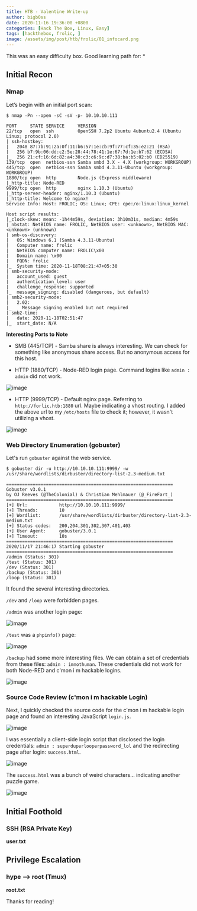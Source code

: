 ```yaml
---
title: HTB - Valentine Write-up
author: bigb0ss
date: 2020-11-16 19:36:00 +0800
categories: [Hack The Box, Linux, Easy]
tags: [hackthebox, frolic, ]
image: /assets/img/post/htb/frolic/01_infocard.png
---
```


This was an easy difficulty box. Good learning path for:
* 


## Initial Recon

### Nmap

Let’s begin with an initial port scan:

```console
$ nmap -Pn --open -sC -sV -p- 10.10.10.111

PORT     STATE SERVICE     VERSION
22/tcp   open  ssh         OpenSSH 7.2p2 Ubuntu 4ubuntu2.4 (Ubuntu Linux; protocol 2.0)
| ssh-hostkey: 
|   2048 87:7b:91:2a:0f:11:b6:57:1e:cb:9f:77:cf:35:e2:21 (RSA)
|   256 b7:9b:06:dd:c2:5e:28:44:78:41:1e:67:7d:1e:b7:62 (ECDSA)
|_  256 21:cf:16:6d:82:a4:30:c3:c6:9c:d7:38:ba:b5:02:b0 (ED25519)
139/tcp  open  netbios-ssn Samba smbd 3.X - 4.X (workgroup: WORKGROUP)
445/tcp  open  netbios-ssn Samba smbd 4.3.11-Ubuntu (workgroup: WORKGROUP)
1880/tcp open  http        Node.js (Express middleware)
|_http-title: Node-RED
9999/tcp open  http        nginx 1.10.3 (Ubuntu)
|_http-server-header: nginx/1.10.3 (Ubuntu)
|_http-title: Welcome to nginx!
Service Info: Host: FROLIC; OS: Linux; CPE: cpe:/o:linux:linux_kernel

Host script results:
|_clock-skew: mean: -1h44m59s, deviation: 3h10m31s, median: 4m59s
|_nbstat: NetBIOS name: FROLIC, NetBIOS user: <unknown>, NetBIOS MAC: <unknown> (unknown)
| smb-os-discovery: 
|   OS: Windows 6.1 (Samba 4.3.11-Ubuntu)
|   Computer name: frolic
|   NetBIOS computer name: FROLIC\x00
|   Domain name: \x00
|   FQDN: frolic
|_  System time: 2020-11-18T08:21:47+05:30
| smb-security-mode: 
|   account_used: guest
|   authentication_level: user
|   challenge_response: supported
|_  message_signing: disabled (dangerous, but default)
| smb2-security-mode: 
|   2.02: 
|_    Message signing enabled but not required
| smb2-time: 
|   date: 2020-11-18T02:51:47
|_  start_date: N/A
```

<b>Interesting Ports to Note</b>

* SMB (445/TCP) - Samba share is always interesting. We can check for something like anonymous share access. But no anonymous access for this host.

* HTTP (1880/TCP) - Node-RED login page. Command logins like `admin : admin` did not work. 

![image](/assets/img/post/htb/frolic/02.png)

* HTTP (9999/TCP) - Default nginx page. Referring to `http://forlic.htb:1880` url. Maybe indicating a vhost routing. I added the above url to my `/etc/hosts` file to check it; however, it wasn't utilizing a vhost. 

![image](/assets/img/post/htb/frolic/03.png)


### Web Directory Enumeration (gobuster)

Let's run `gobuster` against the web service. 

```console
$ gobuster dir -u http://10.10.10.111:9999/ -w /usr/share/wordlists/dirbuster/directory-list-2.3-medium.txt

===============================================================
Gobuster v3.0.1
by OJ Reeves (@TheColonial) & Christian Mehlmauer (@_FireFart_)
===============================================================
[+] Url:            http://10.10.10.111:9999/
[+] Threads:        10
[+] Wordlist:       /usr/share/wordlists/dirbuster/directory-list-2.3-medium.txt
[+] Status codes:   200,204,301,302,307,401,403
[+] User Agent:     gobuster/3.0.1
[+] Timeout:        10s
===============================================================
2020/11/17 21:46:17 Starting gobuster
===============================================================
/admin (Status: 301)
/test (Status: 301)
/dev (Status: 301)
/backup (Status: 301)
/loop (Status: 301)
```

It found the several interesting directories. 

`/dev` and `/loop` were forbidden pages.

`/admin` was another login page:

![image](/assets/img/post/htb/frolic/04.png)

`/test` was a `phpinfo()` page:

![image](/assets/img/post/htb/frolic/05.png)

`/backup` had some more interesting files. We can obtain a set of credentials from these files: `admin : imnothuman`. These credentials did not work for both Node-RED and c'mon i m hackable logins. 

![image](/assets/img/post/htb/frolic/06.png)


### Source Code Review (c'mon i m hackable Login)

Next, I quickly checked the source code for the c'mon i m hackable login page and found an interesting JavaScript `login.js`.

![image](/assets/img/post/htb/frolic/07.png)

I was essentially a client-side login script that disclosed the login credentials: `admin : superduperlooperpassword_lol` and the redirecting page after login: `success.html`.

![image](/assets/img/post/htb/frolic/08.png)

The `success.html` was a bunch of weird characters... indicating another puzzle game.

![image](/assets/img/post/htb/frolic/09.png)




## Initial Foothold

### SSH (RSA Private Key)

<b>user.txt</b>



## Privilege Escalation

### hype —> root (Tmux)



<b>root.txt</b>



Thanks for reading!